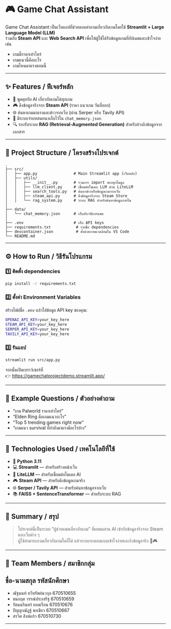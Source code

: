 # 🎮 Game Chat Assistant

Game Chat Assistant เป็นเว็บแอปที่ช่วยตอบคำถามเกี่ยวกับเกมโดยใช้ **Streamlit + Large Language Model (LLM)**  
ร่วมกับ **Steam API** และ **Web Search API** เพื่อให้ผู้ใช้ได้รับข้อมูลเกมที่อัปเดตและเข้าใจง่าย เช่น  
- เกมนี้ราคาเท่าไหร่  
- เกมแนวนี้คืออะไร  
- เกมไหนมาแรงตอนนี้  

---

## ✨ Features / ฟีเจอร์หลัก

- 💬 พูดคุยกับ AI เกี่ยวกับเกมได้ทุกเกม  
- 🎮 ดึงข้อมูลจริงจาก **Steam API** (ราคา แนวเกม วันที่ออก)  
- 🌐 ค้นหาเกมมาแรงและข่าวจากเว็บ (ผ่าน Serper หรือ Tavily API)  
- 🧠 มีระบบจำบทสนทนาเก็บไว้ใน `chat_memory.json`  
- 🔍 รองรับระบบ **RAG (Retrieval-Augmented Generation)** สำหรับอ้างอิงข้อมูลจากเอกสาร  

---

## 🧱 Project Structure / โครงสร้างโปรเจกต์

```
.
├── src/
│   ├── app.py                # Main Streamlit app (เว็บหลัก)
│   ├── utils/
│   │   ├── __init__.py       # รวมการ import ของทุกโมดูล
│   │   ├── llm_client.py     # เชื่อมต่อโมเดล LLM ผ่าน LiteLLM
│   │   ├── search_tools.py   # ค้นหาข่าวหรือข้อมูลเกมจากเว็บ
│   │   ├── steam_api.py      # ดึงข้อมูลจริงจาก Steam Store
│   │   └── rag_system.py     # ระบบ RAG สำหรับค้นหาข้อมูลภายใน
│
├── data/
│   └── chat_memory.json      # เก็บประวัติการแชต
│
├── .env                      # เก็บ API keys
├── requirements.txt           # รายชื่อ dependencies
├── devcontainer.json          # ตั้งค่าสภาพแวดล้อมใน VS Code
└── README.md
```

---

## ⚙️ How to Run / วิธีรันโปรแกรม

### 1️⃣ ติดตั้ง dependencies
```bash
pip install -r requirements.txt
```

### 2️⃣ ตั้งค่า Environment Variables
สร้างไฟล์ชื่อ `.env` แล้วใส่ข้อมูล API key ของคุณ:
```bash
OPENAI_API_KEY=your_key_here
STEAM_API_KEY=your_key_here
SERPER_API_KEY=your_key_here
TAVILY_API_KEY=your_key_here
```

### 3️⃣ รันแอป
```bash
streamlit run src/app.py
```

จากนั้นเปิดเบราว์เซอร์ที่  
👉 https://gamechatprojectdemo.streamlit.app/

---

## 🧠 Example Questions / ตัวอย่างคำถาม

- “เกม Palworld ราคาเท่าไหร่”  
- “Elden Ring คือเกมแนวอะไร”  
- “Top 5 trending games right now”  
- “เกมแนว survival ที่กำลังมาแรงมีอะไรบ้าง”  

---

## 🧩 Technologies Used / เทคโนโลยีที่ใช้

- 🐍 **Python 3.11**
- 💻 **Streamlit** — สำหรับสร้างหน้าเว็บ
- 🧠 **LiteLLM** — สำหรับเชื่อมต่อโมเดล AI
- 🎮 **Steam API** — สำหรับดึงข้อมูลเกมจริง
- 🌐 **Serper / Tavily API** — สำหรับค้นหาข้อมูลจากเว็บ
- 📚 **FAISS + SentenceTransformer** — สำหรับระบบ RAG

---

## 🧾 Summary / สรุป

> โปรเจกต์นี้เป็นระบบ “ผู้ช่วยแชตเกี่ยวกับเกม” ที่ผสมผสาน AI เข้ากับข้อมูลจริงจาก Steam และเว็บต่าง ๆ  
> ผู้ใช้สามารถถามเกี่ยวกับเกมใดก็ได้ แล้วระบบจะตอบแบบเข้าใจง่ายและอิงข้อมูลจริง 💬🎮

---

## 👥 Team Members / สมาชิกกลุ่ม
## ชื่อ-นามสกุล	รหัสนักศึกษา
- ณัฐนนท์ ทวีทรัพย์นวกุล	670510655
- ธนกฤต วรรณ์ประเสริฐ	670510659
- รัตนนรินทร์ ยอดเรือน	670510676
- ปัญญาณัฏฐ์ พาเขียว	670510667
- สรวิศ สิงห์แก้ว	670510730

---


